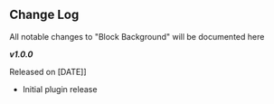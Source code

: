 **Change Log**
--------------

All notable changes to "Block Background" will be documented here


***v1.0.0***

Released on [DATE]]

 - Initial plugin release
